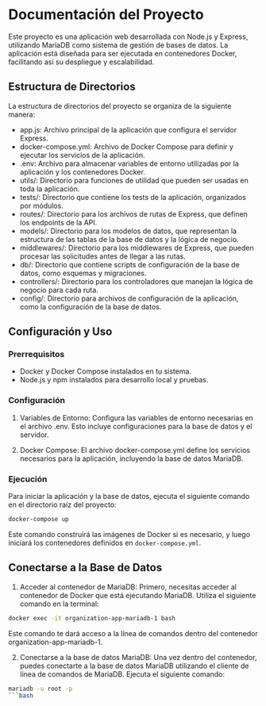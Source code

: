 # Documentación del Proyecto

Este proyecto es una aplicación web desarrollada con Node.js y Express, utilizando MariaDB como sistema de gestión de bases de datos. La aplicación está diseñada para ser ejecutada en contenedores Docker, facilitando así su despliegue y escalabilidad.

## Estructura de Directorios

La estructura de directorios del proyecto se organiza de la siguiente manera:

- app.js: Archivo principal de la aplicación que configura el servidor Express.
- docker-compose.yml: Archivo de Docker Compose para definir y ejecutar los servicios de la aplicación.
- .env: Archivo para almacenar variables de entorno utilizadas por la aplicación y los contenedores Docker.
- utils/: Directorio para funciones de utilidad que pueden ser usadas en toda la aplicación.
- tests/: Directorio que contiene los tests de la aplicación, organizados por módulos.
- routes/: Directorio para los archivos de rutas de Express, que definen los endpoints de la API.
- models/: Directorio para los modelos de datos, que representan la estructura de las tablas de la base de datos y la lógica de negocio.
- middlewares/: Directorio para los middlewares de Express, que pueden procesar las solicitudes antes de llegar a las rutas.
- db/: Directorio que contiene scripts de configuración de la base de datos, como esquemas y migraciones.
- controllers/: Directorio para los controladores que manejan la lógica de negocio para cada ruta.
- config/: Directorio para archivos de configuración de la aplicación, como la configuración de la base de datos.

## Configuración y Uso

### Prerrequisitos

- Docker y Docker Compose instalados en tu sistema.
- Node.js y npm instalados para desarrollo local y pruebas.

### Configuración

1. Variables de Entorno: Configura las variables de entorno necesarias en el archivo .env. Esto incluye configuraciones para la base de datos y el servidor.

2. Docker Compose: El archivo docker-compose.yml define los servicios necesarios para la aplicación, incluyendo la base de datos MariaDB. 

### Ejecución

Para iniciar la aplicación y la base de datos, ejecuta el siguiente comando en el directorio raíz del proyecto:

```bash
docker-compose up
```

Este comando construirá las imágenes de Docker si es necesario, y luego iniciará los contenedores definidos en `docker-compose.yml`.

## Conectarse a la Base de Datos
1. Acceder al contenedor de MariaDB: Primero, necesitas acceder al contenedor de Docker que está ejecutando MariaDB. Utiliza el siguiente comando en la terminal:

```bash
docker exec -it organization-app-mariadb-1 bash
```

Este comando te dará acceso a la línea de comandos dentro del contenedor organization-app-mariadb-1.

2. Conectarse a la base de datos MariaDB: Una vez dentro del contenedor, puedes conectarte a la base de datos MariaDB utilizando el cliente de línea de comandos de MariaDB. Ejecuta el siguiente comando:

```bash
mariadb -u root -p
```bash
